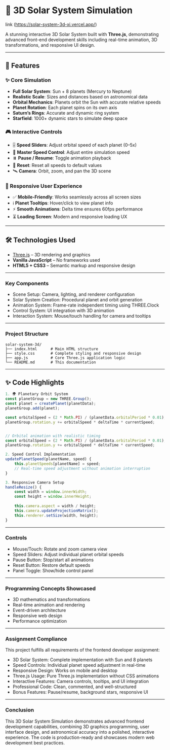 # 🌌 3D Solar System Simulation

link (https://solar-system-3d-xi.vercel.app/)

A stunning interactive 3D Solar System built with **Three.js**, demonstrating advanced front-end development skills including real-time animation, 3D transformations, and responsive UI design.

---

## 🚀 Features

### ✨ Core Simulation
- **Full Solar System**: Sun + 8 planets (Mercury to Neptune)
- **Realistic Scale**: Sizes and distances based on astronomical data
- **Orbital Mechanics**: Planets orbit the Sun with accurate relative speeds
- **Planet Rotation**: Each planet spins on its own axis
- **Saturn’s Rings**: Accurate and dynamic ring system
- **Starfield**: 1000+ dynamic stars to simulate deep space

### 🎮 Interactive Controls
- 🎚 **Speed Sliders**: Adjust orbital speed of each planet (0–5x)
- 🚀 **Master Speed Control**: Adjust entire simulation speed
- ⏸️ **Pause / Resume**: Toggle animation playback
- 🔄 **Reset**: Reset all speeds to default values
- 🛰️ **Camera**: Orbit, zoom, and pan the 3D scene

### 📱 Responsive User Experience
- ✅ **Mobile-Friendly**: Works seamlessly across all screen sizes
- ℹ️ **Planet Tooltips**: Hover/click to view planet info
- ⚡ **Smooth Animations**: Delta time ensures 60fps performance
- ⏳ **Loading Screen**: Modern and responsive loading UX

---

## 🛠️ Technologies Used

- [Three.js](https://threejs.org/) – 3D rendering and graphics
- **Vanilla JavaScript** – No frameworks used
- **HTML5 + CSS3** – Semantic markup and responsive design

---
### Key Components
-	Scene Setup: Camera, lighting, and renderer configuration
-	Solar System Creation: Procedural planet and orbit generation
-	Animation System: Frame-rate independent timing using THREE.Clock
- Control System: UI integration with 3D animation
- Interaction System: Mouse/touch handling for camera and tooltips
---

### Project Structure

```
solar-system-3d/
├── index.html      # Main HTML structure
├── style.css       # Complete styling and responsive design
├── app.js          # Core Three.js application logic
└── README.md       # This documentation
```

---

## ✨ Code Highlights
```javascript
1. 🌍 Planetary Orbit System
const planetGroup = new THREE.Group();
const planet = createPlanet(planetData);
planetGroup.add(planet);

const orbitalSpeed = (2 * Math.PI) / (planetData.orbitalPeriod * 0.01);
planetGroup.rotation.y += orbitalSpeed * deltaTime * currentSpeed;


// Orbital animation with realistic timing
const orbitalSpeed = (2 * Math.PI) / (planetData.orbitalPeriod * 0.01);
planetGroup.rotation.y += orbitalSpeed * deltaTime * currentSpeed;

2. Speed Control Implementation
updatePlanetSpeed(planetName, speed) {
    this.planetSpeeds[planetName] = speed;
    // Real-time speed adjustment without animation interruption
}

3. Responsive Camera Setup
handleResize() {
    const width = window.innerWidth;
    const height = window.innerHeight;
    
    this.camera.aspect = width / height;
    this.camera.updateProjectionMatrix();
    this.renderer.setSize(width, height);
}

```
---
### Controls
- Mouse/Touch: Rotate and zoom camera view
- Speed Sliders: Adjust individual planet orbital speeds
- Pause Button: Stop/start all animations
- Reset Button: Restore default speeds
- Panel Toggle: Show/hide control panel
---
### Programming Concepts Showcased
-	3D mathematics and transformations
-	Real-time animation and rendering
-	Event-driven architecture
-	Responsive web design
-	Performance optimization
---
### Assignment Compliance
This project fulfills all requirements of the frontend developer assignment:
- 3D Solar System: Complete implementation with Sun and 8 planets
- Speed Controls: Individual planet speed adjustment in real-time
- Responsive Design: Works on mobile and desktop
- Three.js Usage: Pure Three.js implementation without CSS animations
- Interactive Features: Camera controls, tooltips, and UI integration
- Professional Code: Clean, commented, and well-structured
- Bonus Features: Pause/resume, background stars, responsive UI
---
### Conclusion
This 3D Solar System Simulation demonstrates advanced frontend development capabilities, combining 3D graphics programming, user interface design, and astronomical accuracy into a polished, interactive experience. The code is production-ready and showcases modern web development best practices.
